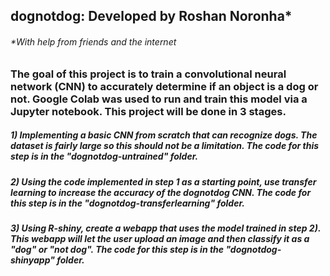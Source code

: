 ## dognotdog: Developed by Roshan Noronha*
###### *With help from friends and the internet

### The goal of this project is to train a convolutional neural network (CNN) to accurately determine if an object is a dog or not. Google Colab was used to run and train this model via a Jupyter notebook. This project will be done in 3 stages.

##### 1) Implementing a basic CNN from scratch that can recognize dogs. The dataset is fairly large so this should not be a limitation. The code for this step is in the "dognotdog-untrained" folder.

##### 2) Using the code implemented in step 1 as a starting point, use transfer learning to increase the accuracy of the dognotdog CNN. The code for this step is in the "dognotdog-transferlearning" folder.

##### 3) Using R-shiny, create a webapp that uses the model trained in step 2). This webapp will let the user upload an image and then classify it as a "dog" or "not dog". The code for this step is in the "dognotdog-shinyapp" folder.
